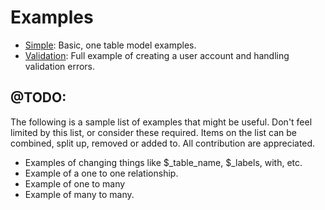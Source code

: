 # Examples

- [Simple](examples/simple): Basic, one table model examples.
- [Validation](examples/validation): Full example of creating a user account and handling validation errors.

## @TODO:

The following is a sample list of examples that might be useful. Don't feel limited by this list, or consider these required. Items on the list can be combined, split up, removed or added to. All contribution are appreciated.

- Examples of changing things like $_table_name, $\_labels, with, etc.
- Example of a one to one relationship.
- Example of one to many
- Example of many to many.
